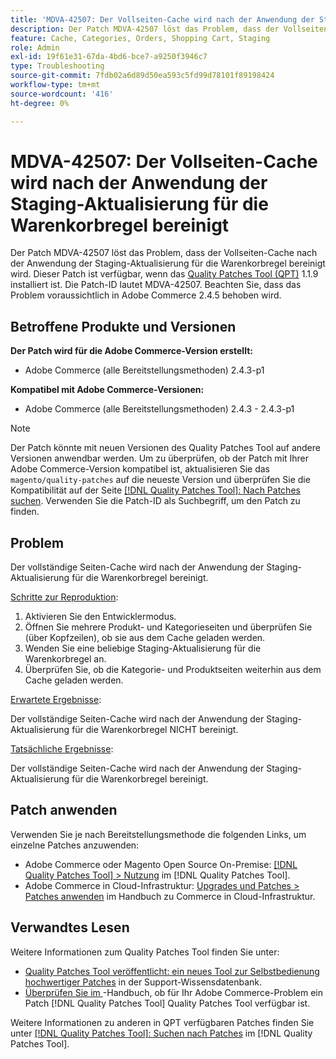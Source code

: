 ```yaml
---
title: 'MDVA-42507: Der Vollseiten-Cache wird nach der Anwendung der Staging-Aktualisierung für die Warenkorbregel bereinigt'
description: Der Patch MDVA-42507 löst das Problem, dass der Vollseiten-Cache nach der Anwendung der Staging-Aktualisierung für die Warenkorbregel bereinigt wird. Dieser Patch ist verfügbar, wenn das [Quality Patches Tool (QPT)](https://experienceleague.adobe.com/de/docs/commerce-operations/tools/quality-patches-tool/quality-patches-tool-to-self-serve-quality-patches) 1.1.9 installiert ist. Die Patch-ID lautet MDVA-42507. Beachten Sie, dass das Problem voraussichtlich in Adobe Commerce 2.4.5 behoben wird.
feature: Cache, Categories, Orders, Shopping Cart, Staging
role: Admin
exl-id: 19f61e31-67da-4bd6-bce7-a9250f3946c7
type: Troubleshooting
source-git-commit: 7fdb02a6d89d50ea593c5fd99d78101f89198424
workflow-type: tm+mt
source-wordcount: '416'
ht-degree: 0%

---
```


# MDVA-42507: Der Vollseiten-Cache wird nach der Anwendung der Staging-Aktualisierung für die Warenkorbregel bereinigt

Der Patch MDVA-42507 löst das Problem, dass der Vollseiten-Cache nach der Anwendung der Staging-Aktualisierung für die Warenkorbregel bereinigt wird. Dieser Patch ist verfügbar, wenn das [Quality Patches Tool (QPT)](https://experienceleague.adobe.com/de/docs/commerce-operations/tools/quality-patches-tool/quality-patches-tool-to-self-serve-quality-patches) 1.1.9 installiert ist. Die Patch-ID lautet MDVA-42507. Beachten Sie, dass das Problem voraussichtlich in Adobe Commerce 2.4.5 behoben wird.

## Betroffene Produkte und Versionen

**Der Patch wird für die Adobe Commerce-Version erstellt:**

* Adobe Commerce (alle Bereitstellungsmethoden) 2.4.3-p1

**Kompatibel mit Adobe Commerce-Versionen:**

* Adobe Commerce (alle Bereitstellungsmethoden) 2.4.3 - 2.4.3-p1

>[!NOTE]
>
>Der Patch könnte mit neuen Versionen des Quality Patches Tool auf andere Versionen anwendbar werden. Um zu überprüfen, ob der Patch mit Ihrer Adobe Commerce-Version kompatibel ist, aktualisieren Sie das `magento/quality-patches` auf die neueste Version und überprüfen Sie die Kompatibilität auf der Seite [[!DNL Quality Patches Tool]: Nach Patches suchen](https://experienceleague.adobe.com/de/docs/commerce-operations/tools/quality-patches-tool/quality-patches-tool-to-self-serve-quality-patches). Verwenden Sie die Patch-ID als Suchbegriff, um den Patch zu finden.

## Problem

Der vollständige Seiten-Cache wird nach der Anwendung der Staging-Aktualisierung für die Warenkorbregel bereinigt.

<u>Schritte zur Reproduktion</u>:

1. Aktivieren Sie den Entwicklermodus.
1. Öffnen Sie mehrere Produkt- und Kategorieseiten und überprüfen Sie (über Kopfzeilen), ob sie aus dem Cache geladen werden.
1. Wenden Sie eine beliebige Staging-Aktualisierung für die Warenkorbregel an.
1. Überprüfen Sie, ob die Kategorie- und Produktseiten weiterhin aus dem Cache geladen werden.

<u>Erwartete Ergebnisse</u>:

Der vollständige Seiten-Cache wird nach der Anwendung der Staging-Aktualisierung für die Warenkorbregel NICHT bereinigt.

<u>Tatsächliche Ergebnisse</u>:

Der vollständige Seiten-Cache wird nach der Anwendung der Staging-Aktualisierung für die Warenkorbregel bereinigt.

## Patch anwenden

Verwenden Sie je nach Bereitstellungsmethode die folgenden Links, um einzelne Patches anzuwenden:

* Adobe Commerce oder Magento Open Source On-Premise: [[!DNL Quality Patches Tool] > Nutzung](/help/tools/quality-patches-tool/usage.md) im [!DNL Quality Patches Tool].
* Adobe Commerce in Cloud-Infrastruktur: [Upgrades und Patches > Patches anwenden](https://experienceleague.adobe.com/docs/commerce-cloud-service/user-guide/develop/upgrade/apply-patches.html?lang=de) im Handbuch zu Commerce in Cloud-Infrastruktur.

## Verwandtes Lesen

Weitere Informationen zum Quality Patches Tool finden Sie unter:

* [Quality Patches Tool veröffentlicht: ein neues Tool zur Selbstbedienung hochwertiger Patches](https://experienceleague.adobe.com/de/docs/commerce-operations/tools/quality-patches-tool/quality-patches-tool-to-self-serve-quality-patches) in der Support-Wissensdatenbank.
* [Überprüfen Sie im ](/help/tools/quality-patches-tool/patches-available-in-qpt/check-patch-for-magento-issue-with-magento-quality-patches.md)-Handbuch, ob für Ihr Adobe Commerce-Problem ein Patch [!DNL Quality Patches Tool] Quality Patches Tool verfügbar ist.

Weitere Informationen zu anderen in QPT verfügbaren Patches finden Sie unter [[!DNL Quality Patches Tool]: Suchen nach Patches](https://experienceleague.adobe.com/tools/commerce-quality-patches/index.html?lang=de) im [!DNL Quality Patches Tool].

